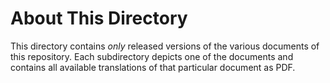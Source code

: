 # About This Directory

This directory contains _only_ released versions of the various documents of this repository. Each subdirectory depicts one of the documents and contains all available translations of that particular document as PDF.
